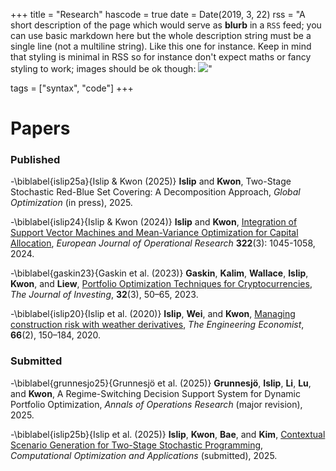 +++
title = "Research"
hascode = true
date = Date(2019, 3, 22)
rss = "A short description of the page which would serve as **blurb** in a `RSS` feed; you can use basic markdown here but the whole description string must be a single line (not a multiline string). Like this one for instance. Keep in mind that styling is minimal in RSS so for instance don't expect maths or fancy styling to work; images should be ok though: ![](https://upload.wikimedia.org/wikipedia/en/3/32/Rick_and_Morty_opening_credits.jpeg)"

tags = ["syntax", "code"]
+++


# Papers

### Published 

-\biblabel{islip25a}{Islip & Kwon (2025)} **Islip** and **Kwon**, Two-Stage Stochastic Red-Blue Set Covering: A Decomposition Approach, *Global Optimization* (in press), 2025.

-\biblabel{islip24}{Islip & Kwon (2024)} **Islip** and **Kwon**, [Integration of Support Vector Machines and Mean-Variance Optimization for Capital Allocation](https://doi.org/10.1016/j.ejor.2024.11.022), *European Journal of Operational Research* **322**(3): 1045-1058, 2024.

-\biblabel{gaskin23}{Gaskin et al. (2023)} **Gaskin**, **Kalim**, **Wallace**, **Islip**, **Kwon**, and **Liew**, [Portfolio Optimization Techniques for Cryptocurrencies](https://doi.org/10.3905/joi.2023.1.256), *The Journal of Investing*, **32**(3), 50–65, 2023.

-\biblabel{islip20}{Islip et al. (2020)} **Islip**, **Wei**, and **Kwon**, [Managing construction risk with weather derivatives](https://doi.org/10.1080/0013791X.2020.1733721), *The Engineering Economist*, **66**(2), 150–184, 2020.


### Submitted

-\biblabel{grunnesjo25}{Grunnesjö et al. (2025)} **Grunnesjö**, **Islip**, **Li**, **Lu**, and **Kwon**, A Regime-Switching Decision Support System for Dynamic Portfolio Optimization, *Annals of Operations Research* (major revision), 2025.

-\biblabel{islip25b}{Islip et al. (2025)} **Islip**, **Kwon**, **Bae**, and **Kim**, [Contextual Scenario Generation for Two-Stage Stochastic Programming](https://www.arxiv.org/abs/2502.05349), *Computational Optimization and Applications* (submitted), 2025.

